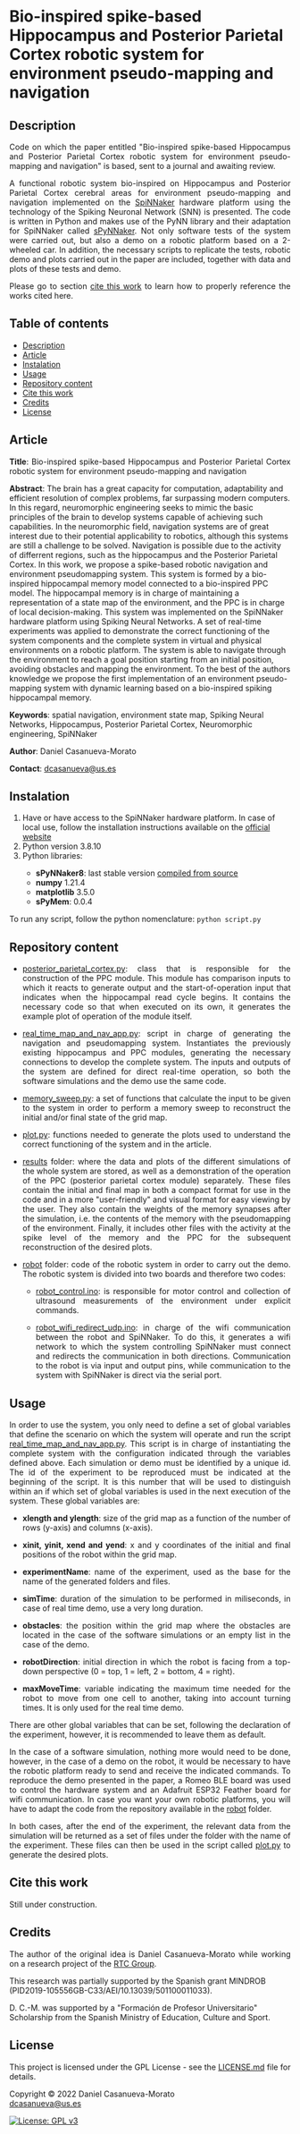 # Bio-inspired spike-based Hippocampus and Posterior Parietal Cortex robotic system for environment pseudo-mapping and navigation

<h2 name="Description">Description</h2>
<p align="justify">
Code on which the paper entitled "Bio-inspired spike-based Hippocampus and Posterior Parietal Cortex robotic system for environment pseudo-mapping and navigation" is based, sent to a journal and awaiting review.
</p>
<p align="justify">
A functional robotic system bio-inspired on Hippocampus and Posterior Parietal Cortex cerebral areas for environment pseudo-mapping and navigation implemented on the <a href="https://apt.cs.manchester.ac.uk/projects/SpiNNaker/">SpiNNaker</a> hardware platform using the technology of the Spiking Neuronal Network (SNN) is presented. The code is written in Python and makes use of the PyNN library and their adaptation for SpiNNaker called <a href="https://www.google.com/url?sa=t&rct=j&q=&esrc=s&source=web&cd=&cad=rja&uact=8&ved=2ahUKEwjaxOCWhrn3AhVL1BoKHVtQDvsQFnoECAkQAQ&url=https%3A%2F%2Fgithub.com%2FSpiNNakerManchester%2FsPyNNaker&usg=AOvVaw3e3TBMJ-08yBqtsKza_RiE">sPyNNaker</a>. Not only software tests of the system were carried out, but also a demo on a robotic platform based on a 2-wheeled car. In addition, the necessary scripts to replicate the tests, robotic demo and plots carried out in the paper are included, together with data and plots of these tests and demo.
</p>
<p align="justify">
Please go to section <a href="#CiteThisWork">cite this work</a> to learn how to properly reference the works cited here.
</p>

<h2>Table of contents</h2>
<p align="justify">
<ul>
<li><a href="#Description">Description</a></li>
<li><a href="#Article">Article</a></li>
<li><a href="#Instalation">Instalation</a></li>
<li><a href="#Usage">Usage</a></li>
<li><a href="#RepositoryContent">Repository content</a></li>
<li><a href="#CiteThisWork">Cite this work</a></li>
<li><a href="#Credits">Credits</a></li>
<li><a href="#License">License</a></li>
</ul>
</p>


<h2 name="Article">Article</h2>
<p align="justify">
<strong>Title</strong>: Bio-inspired spike-based Hippocampus and Posterior Parietal Cortex robotic system for environment pseudo-mapping and navigation

<strong>Abstract</strong>: The brain has a great capacity for computation, adaptability and efficient resolution of complex problems, far surpassing modern computers. In this regard, neuromorphic engineering seeks to mimic the basic principles of the brain to develop systems capable of achieving such capabilities. In the neuromorphic field, navigation systems are of great interest due to their potential applicability to robotics, although this systems are still a challenge to be solved. Navigation is possible due to the activity of differrent regions, such as the hippocampus and the Posterior Parietal Cortex. In this work, we propose a spike-based robotic navigation and environment pseudomapping system. This system is formed by a bio-inspired hippocampal memory model connected to a bio-inspired PPC model. The hippocampal memory is in charge of maintaining a representation of a state map of the environment, and the PPC is in charge of local decision-making. This system was implemented on the SpiNNaker hardware platform using Spiking Neural Networks. A set of real-time experiments was applied to demonstrate the correct functioning of the system components and the complete system in virtual and physical environments on a robotic platform. The system is able to navigate through the environment to reach a goal position starting from an initial position, avoiding obstacles and mapping the environment. To the best of the authors knowledge we propose the first implementation of an environment pseudo-mapping system with dynamic learning based on a bio-inspired spiking hippocampal memory.

<strong>Keywords</strong>: spatial navigation, environment state map, Spiking Neural Networks, Hippocampus, Posterior Parietal Cortex, Neuromorphic engineering, SpiNNaker

<strong>Author</strong>: Daniel Casanueva-Morato

<strong>Contact</strong>: dcasanueva@us.es
</p>


<h2 name="Instalation">Instalation</h2>
<p align="justify">
<ol>
	<li>Have or have access to the SpiNNaker hardware platform. In case of local use, follow the installation instructions available on the <a href="http://spinnakermanchester.github.io/spynnaker/6.0.0/index.html">official website</a></li>
	<li>Python version 3.8.10</li>
	<li>Python libraries:</li>
	<ul>
		<li><strong>sPyNNaker8</strong>: last stable version <a href="http://spinnakermanchester.github.io/development/gitinstall.html">compiled from source</a></li>
		<li><strong>numpy</strong> 1.21.4</li>
		<li><strong>matplotlib</strong> 3.5.0</li>
		<li><strong>sPyMem</strong>: 0.0.4</li>
	</ul>
</ol>
</p>
<p align="justify">
To run any script, follow the python nomenclature: <code>python script.py</code>
</p>


<h2 name="RepositoryContent">Repository content</h3>
<p align="justify">
<ul>
	<li><p align="justify"><a href="posterior_parietal_cortex.py">posterior_parietal_cortex.py</a>: class that is responsible for the construction of the PPC module. This module has comparison inputs to which it reacts to generate output and the start-of-operation input that indicates when the hippocampal read cycle begins. It contains the necessary code so that when executed on its own, it generates the example plot of operation of the module itself.</p></li>
	<li><p align="justify"><a href="real_time_map_and_nav_app.py">real_time_map_and_nav_app.py</a>: script in charge of generating the navigation and pseudomapping system. Instantiates the previously existing hippocampus and PPC modules, generating the necessary connections to develop the complete system. The inputs and outputs of the system are defined for direct real-time operation, so both the software simulations and the demo use the same code.</p></li>
	<li><p align="justify"><a href="memory_sweep.py">memory_sweep.py</a>: a set of functions that calculate the input to be given to the system in order to perform a memory sweep to reconstruct the initial and/or final state of the grid map.</p></li>
	<li><p align="justify"><a href="plot.py">plot.py</a>: functions needed to generate the plots used to understand the correct functioning of the system and in the article.</p></li>
	<li><p align="justify"><a href="results/">results</a> folder: where the data and plots of the different simulations of the whole system are stored, as well as a demonstration of the operation of the PPC (posterior parietal cortex module) separately. These files contain the initial and final map in both a compact format for use in the code and in a more "user-friendly" and visual format for easy viewing by the user. They also contain the weights of the memory synapses after the simulation, i.e. the contents of the memory with the pseudomapping of the environment. Finally, it includes other files with the activity at the spike level of the memory and the PPC for the subsequent reconstruction of the desired plots.</p></li>
	<li><p align="justify"><a href="robot/">robot</a> folder: code of the robotic system in order to carry out the demo. The robotic system is divided into two boards and therefore two codes:</p></li>
		<ul>
			<li><p align="justify"><a href="robot/robot_control/robot_control.ino">robot_control.ino</a>: is responsible for motor control and collection of ultrasound measurements of the environment under explicit commands.</p></li>
			<li><p align="justify"><a href="robot/robot_wifi_redirect_udp/robot_wifi_redirect_udp.ino">robot_wifi_redirect_udp.ino</a>: in charge of the wifi communication between the robot and SpiNNaker. To do this, it generates a wifi network to which the system controlling SpiNNaker must connect and redirects the communication in both directions. Communication to the robot is via input and output pins, while communication to the system with SpiNNaker is direct via the serial port.</p></li>
		</ul>
</ul>
</p>


<h2 name="Usage">Usage</h2>
<p align="justify">
In order to use the system, you only need to define a set of global variables that define the scenario on which the system will operate and run the script <a href="real_time_map_and_nav_app.py">real_time_map_and_nav_app.py</a>. This script is in charge of instantiating the complete system with the configuration indicated through the variables defined above. Each simulation or demo must be identified by a unique id. The id of the experiment to be reproduced must be indicated at the beginning of the script. It is this number that will be used to distinguish within an if which set of global variables is used in the next execution of the system. These global variables are: 
</p>
<p align="justify">
<ul>
	<li><p align="justify"><strong>xlength and ylength</strong>: size of the grid map as a function of the number of rows (y-axis) and columns (x-axis).</p></li>
	<li><p align="justify"><strong>xinit, yinit, xend and yend</strong>: x and y coordinates of the initial and final positions of the robot within the grid map.</p></li>
	<li><p align="justify"><strong>experimentName</strong>: name of the experiment, used as the base for the name of the generated folders and files.</p></li>
	<li><p align="justify"><strong>simTime</strong>: duration of the simulation to be performed in miliseconds, in case of real time demo, use a very long duration.</p></li>
	<li><p align="justify"><strong>obstacles</strong>: the position within the grid map where the obstacles are located in the case of the software simulations or an empty list in the case of the demo.</p></li>
	<li><p align="justify"><strong>robotDirection</strong>: initial direction in which the robot is facing from a top-down perspective (0 = top, 1 = left, 2 = bottom, 4 = right).</p></li>
	<li><p align="justify"><strong>maxMoveTime</strong>: variable indicating the maximum time needed for the robot to move from one cell to another, taking into account turning times. It is only used for the real time demo.</p></li>
</ul>
</p>
<p align="justify">
There are other global variables that can be set, following the declaration of the experiment, however, it is recommended to leave them as default.
</p>
<p align="justify">
In the case of a software simulation, nothing more would need to be done, however, in the case of a demo on the robot, it would be necessary to have the robotic platform ready to send and receive the indicated commands. To reproduce the demo presented in the paper, a Romeo BLE board was used to control the hardware system and an Adafruit ESP32 Feather board for wifi communication. In case you want your own robotic platforms, you will have to adapt the code from the repository available in the <a href="robot/">robot</a> folder.
</p>
<p align="justify">
In both cases, after the end of the experiment, the relevant data from the simulation will be returned as a set of files under the folder with the name of the experiment. These files can then be used in the script called <a href="plot.py">plot.py</a> to generate the desired plots.
</p>


<h2 name="CiteThisWork">Cite this work</h2>
<p align="justify">
Still under construction.
</p>


<h2 name="Credits">Credits</h2>
<p align="justify">
The author of the original idea is Daniel Casanueva-Morato while working on a research project of the <a href="http://www.rtc.us.es/">RTC Group</a>.

This research was partially supported by the Spanish grant MINDROB (PID2019-105556GB-C33/AEI/10.13039/501100011033). 

D. C.-M. was supported by a "Formación de Profesor Universitario" Scholarship from the Spanish Ministry of Education, Culture and Sport.
</p>


<h2 name="License">License</h2>
<p align="justify">
This project is licensed under the GPL License - see the <a href="https://github.com/dancasmor/Bio-inspired-spike-based-Hippocampus-and-Posterior-Parietal-Cortex-robotic-system-for-pseudo-mapping/blob/main/LICENSE">LICENSE.md</a> file for details.
</p>
<p align="justify">
Copyright © 2022 Daniel Casanueva-Morato<br>  
<a href="mailto:dcasanueva@us.es">dcasanueva@us.es</a>
</p>

[![License: GPL v3](https://img.shields.io/badge/License-GPL%20v3-blue.svg)](http://www.gnu.org/licenses/gpl-3.0)
